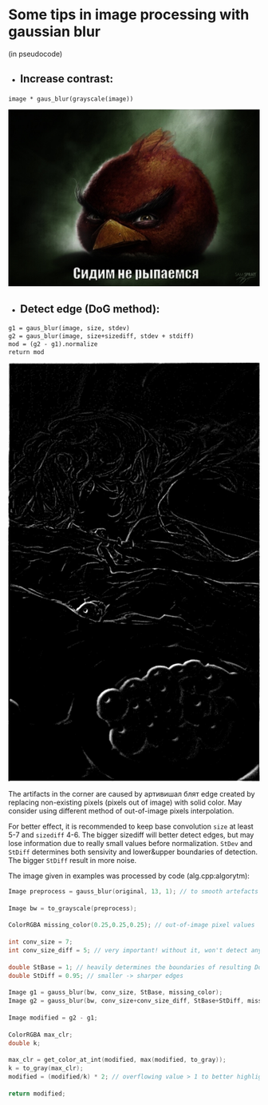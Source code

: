 # Some tips in image processing with gaussian blur
(in pseudocode)

- ## Increase contrast:
`image * gaus_blur(grayscale(image))`  

![constrast](examples/constrast.jpg)

- ## Detect edge (DoG method):
```
g1 = gaus_blur(image, size, stdev)
g2 = gaus_blur(image, size+sizediff, stdev + stdiff)
mod = (g2 - g1).normalize
return mod
```
![edges](examples/edge_output.jpg)  

The artifacts in the corner are caused by артивишал блят edge created by replacing non-existing pixels (pixels out of image) with solid color.
May consider using different method of out-of-image pixels interpolation.

For better effect, it is recommended to keep base convolution `size` at least 5-7 and `sizediff` 4-6. The bigger sizediff will better detect edges, but may lose information due to really small values before normalization.
`StDev` and `StDiff` determines both sensivity and lower&upper boundaries of detection. The bigger `StDiff` result in more noise. 

The image given in examples was processed by code (alg.cpp:algorytm):
```cpp
Image preprocess = gauss_blur(original, 13, 1); // to smooth artefacts of JPEG and prepare for image-detection

Image bw = to_grayscale(preprocess);

ColorRGBA missing_color(0.25,0.25,0.25); // out-of-image pixel values

int conv_size = 7;
int conv_size_diff = 5; // very important! without it, won't detect anything

double StBase = 1; // heavily determines the boundaries of resulting DoG
double StDiff = 0.95; // smaller -> sharper edges

Image g1 = gauss_blur(bw, conv_size, StBase, missing_color);
Image g2 = gauss_blur(bw, conv_size+conv_size_diff, StBase+StDiff, missing_color);

Image modified = g2 - g1;

ColorRGBA max_clr;
double k;

max_clr = get_color_at_int(modified, max(modified, to_gray));
k = to_gray(max_clr);
modified = (modified/k) * 2; // overflowing value > 1 to better highlight dark edges. later mapped to [0,255].

return modified;
```